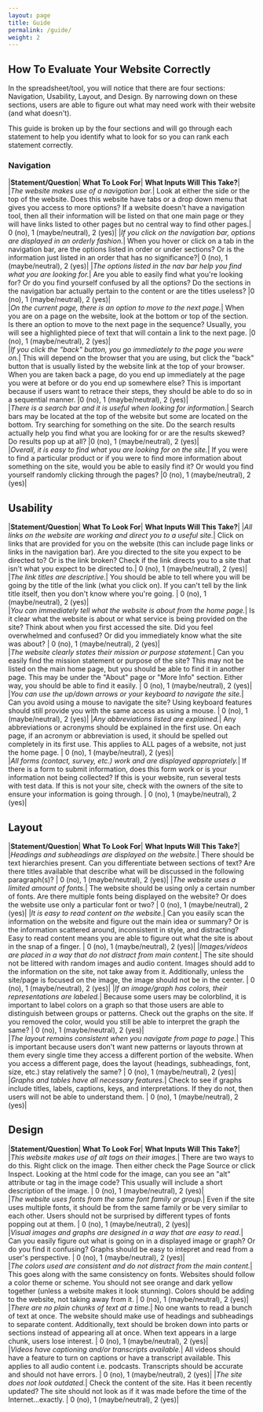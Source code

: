 ```yaml
---
layout: page
title: Guide
permalink: /guide/
weight: 2
---
```


## How To Evaluate Your Website Correctly

In the spreadsheet/tool, you will notice that there are four sections: Navigation, Usability, Layout, and Design. By narrowing down on these sections, users are able to figure out what may need work with their website (and what doesn't).

This guide is broken up by the four sections and will go through each statement to help you identify what to look for so you can rank each statement correctly.

### Navigation

|**Statement/Question**| **What To Look For**| **What Inputs Will This Take?**|
|*The website makes use of a navigation bar.*| Look at either the side or the top of the website. Does this website have tabs or a drop down menu that gives you access to more options? If a website doesn't have a navigation tool, then all their information will be listed on that one main page or they will have links listed to other pages but no central way to find other pages.| 0 (no), 1 (maybe/neutral), 2 (yes)|
|*If you click on the navigation bar, options are displayed in an orderly fashion.*| When you hover or click on a tab in the navigation bar, are the options listed in order or under sections? Or is the information just listed in an order that has no significance?| 0 (no), 1 (maybe/neutral), 2 (yes)|
|*The options listed in the nav bar help you find what you are looking for.*| Are you able to easily find what you're looking for? Or do you find yourself confused by all the options? Do the sections in the navigation bar actually pertain to the content or are the titles useless? |0 (no), 1 (maybe/neutral), 2 (yes)|					
|*On the current page, there is an option to move to the next page.*| When you are on a page on the website, look at the bottom or top of the section. Is there an option to move to the next page in the sequence? Usually, you will see a highlighted piece of text that will contain a link to the next page. |0 (no), 1 (maybe/neutral), 2 (yes)|					
|*If you click the "back" button, you go immediately to the page you were on.*| This will depend on the browser that you are using, but click the "back" button that is usually listed by the website link at the top of your browser. When you are taken back a page, do you end up immediately at the page you were at before or do you end up somewhere else? This is important because if users want to retrace their steps, they should be able to do so in a sequential manner. |0 (no), 1 (maybe/neutral), 2 (yes)|					
|*There is a search bar and it is useful when looking for information.*| Search bars may be located at the top of the website but some are located on the bottom. Try searching for something on the site. Do the search results actually help you find what you are looking for or are the results skewed? Do results pop up at all? |0 (no), 1 (maybe/neutral), 2 (yes)|					
|*Overall, it is easy to find what you are looking for on the site.*| If you were to find a particular product or if you were to find more information about something on the site, would you be able to easily find it? Or would you find yourself randomly clicking through the pages? |0 (no), 1 (maybe/neutral), 2 (yes)|		

## Usability

|**Statement/Question**| **What To Look For**| **What Inputs Will This Take?**|
|*All links on the website are working and direct you to a useful site.*| Click on links that are provided for you on the website (this can include page links or links in the navigation bar). Are you directed to the site you expect to be directed to? Or is the link broken? Check if the link directs you to a site that isn't what you expect to be directed to.| 0 (no), 1 (maybe/neutral), 2 (yes)|				
|*The link titles are descriptive.*| You should be able to tell where you will be going by the title of the link (what you click on). If you can't tell by the link title itself, then you don't know where you're going. | 0 (no), 1 (maybe/neutral), 2 (yes)|					
|*You can immediately tell what the website is about from the home page.*| Is it clear what the website is about or what service is being provided on the site? Think about when you first accessed the site. Did you feel overwhelmed and confused? Or did you immediately know what the site was about? | 0 (no), 1 (maybe/neutral), 2 (yes)|						
|*The website clearly states their mission or purpose statement.*| Can you easily find the mission statement or purpose of the site? This may not be listed on the main home page, but you should be able to find it in another page. This may be under the "About" page or "More Info" section. Either way, you should be able to find it easily. | 0 (no), 1 (maybe/neutral), 2 (yes)|
|*You can use the up/down arrows or your keyboard to navigate the site.*| Can you avoid using a mouse to navigate the site? Using keyboard features should still provide you with the same access as using a mouse. | 0 (no), 1 (maybe/neutral), 2 (yes)|
|*Any abbreviations listed are explained.*| Any abbreviations or acronyms should be explained in the first use. On each page, if an acronym or abbreviation is used, it should be spelled out completely in its first use. This applies to ALL pages of a website, not just the home page. | 0 (no), 1 (maybe/neutral), 2 (yes)|	
|*All forms (contact, survey, etc.) work and are displayed appropriately.*| If there is a form to submit information, does this form work or is your information not being collected? If this is your website, run several tests with test data. If this is not your site, check with the owners of the site to ensure your information is going through. | 0 (no), 1 (maybe/neutral), 2 (yes)|		

## Layout

|**Statement/Question**| **What To Look For**| **What Inputs Will This Take?**|
|*Headings and subheadings are displayed on the website.*| There should be text hierarchies present. Can you differentiate between sections of text? Are there titles available that describe what will be discussed in the following paragraph(s)? | 0 (no), 1 (maybe/neutral), 2 (yes)|
|*The website uses a limited amount of fonts.*| The website should be using only a certain number of fonts. Are there multiple fonts being displayed on the website? Or does the website use only a particular font or two? | 0 (no), 1 (maybe/neutral), 2 (yes)|
|*It is easy to read content on the website.*| Can you easily scan the information on the website and figure out the main idea or summary? Or is the information scattered around, inconsistent in style, and distracting? Easy to read content means you are able to figure out what the site is about in the snap of a finger. | 0 (no), 1 (maybe/neutral), 2 (yes)|
|*Images/videos are placed in a way that do not distract from main content.*|	The site should not be littered with random images and audio content. Images should add to the information on the site, not take away from it. Additionally, unless the site/page is focused on the image, the image should not be in the center. | 0 (no), 1 (maybe/neutral), 2 (yes)|	
|*If an image/graph has colors, their representations are labeled.*| Because some users may be colorblind, it is important to label colors on a graph so that those users are able to distinguish between groups or patterns. Check out the graphs on the site. If you removed the color, would you still be able to interpret the graph the same? | 0 (no), 1 (maybe/neutral), 2 (yes)|		
|*The layout remains consistent when you navigate from page to page.*| This is important because users don't want new patterns or layouts thrown at them every single time they access a different portion of the website. When you access a different page, does the layout (headings, subheadings, font, size, etc.) stay relatively the same? | 0 (no), 1 (maybe/neutral), 2 (yes)|
|*Graphs and tables have all necessary features.*| Check to see if graphs include titles, labels, captions, keys, and interpretations. If they do not, then users will not be able to understand them. | 0 (no), 1 (maybe/neutral), 2 (yes)|

## Design

|**Statement/Question**| **What To Look For**| **What Inputs Will This Take?**|
|*This website makes use of alt tags on their images.*| There are two ways to do this. Right click on the image. Then either check the Page Source or click Inspect. Looking at the html code for the image, can you see an "alt" attribute or tag in the image code? This usually will include a short description of the image. | 0 (no), 1 (maybe/neutral), 2 (yes)|				
|*The website uses fonts from the same font family or group.*| Even if the site uses multiple fonts, it should be from the same family or be very similar to each other. Users should not be surprised by different types of fonts popping out at them. | 0 (no), 1 (maybe/neutral), 2 (yes)|	
|*Visual images and graphs are designed in a way that are easy to read.*| Can you easily figure out what is going on in a displayed image or graph? Or do you find it confusing? Graphs should be easy to intepret and read from a user's perspective. | 0 (no), 1 (maybe/neutral), 2 (yes)|			
|*The colors used are consistent and do not distract from the main content.*| This goes along with the same consistency on fonts. Websites should follow a color theme or scheme. You should not see orange and dark yellow together (unless a website makes it look stunning). Colors should be adding to the website, not taking away from it. | 0 (no), 1 (maybe/neutral), 2 (yes)|			
|*There are no plain chunks of text at a time.*| No one wants to read a bunch of text at once. The website should make use of headings and subheadings to separate content. Additionally, text should be broken down into parts or sections instead of appearing all at once. When text appears in a large chunk, users lose interest. | 0 (no), 1 (maybe/neutral), 2 (yes)|	
|*Videos have captioning and/or transcripts available.*| All videos should have a feature to turn on captions or have a transcript available. This applies to all audio content i.e. podcasts. Transcripts should be accurate and should not have errors. | 0 (no), 1 (maybe/neutral), 2 (yes)|
|*The site does not look outdated.*| Check the content of the site. Has it been recently updated? The site should not look as if it was made before the time of the Internet...exactly. | 0 (no), 1 (maybe/neutral), 2 (yes)|	
